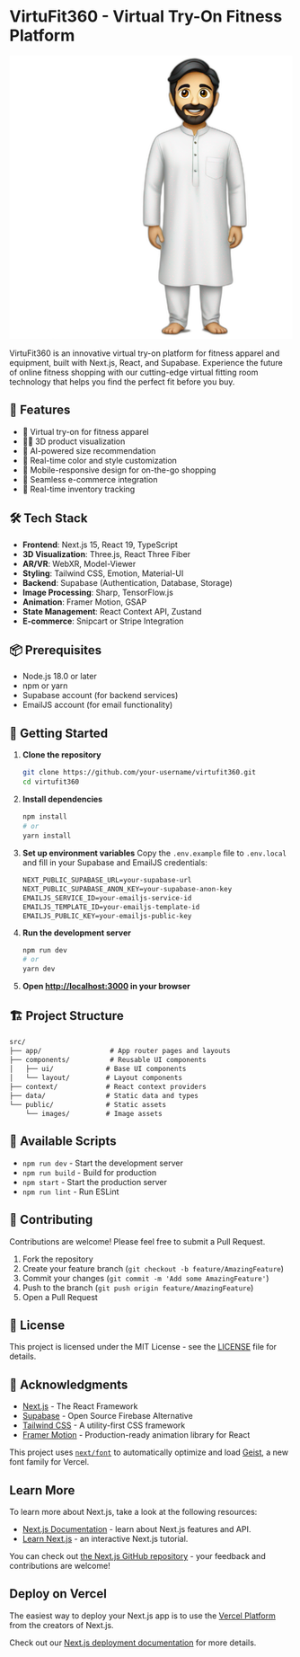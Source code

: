 # VirtuFit360 - Virtual Try-On Fitness Platform

![VirtuFit360 Logo](/public/images/Logo1.png)

VirtuFit360 is an innovative virtual try-on platform for fitness apparel and equipment, built with Next.js, React, and Supabase. Experience the future of online fitness shopping with our cutting-edge virtual fitting room technology that helps you find the perfect fit before you buy.

## 🚀 Features

- 👕 Virtual try-on for fitness apparel
- 🏋️‍♂️ 3D product visualization
- 📏 AI-powered size recommendation
- 🎨 Real-time color and style customization
- 📱 Mobile-responsive design for on-the-go shopping
- 🛒 Seamless e-commerce integration
- 🔄 Real-time inventory tracking

## 🛠 Tech Stack

- **Frontend**: Next.js 15, React 19, TypeScript
- **3D Visualization**: Three.js, React Three Fiber
- **AR/VR**: WebXR, Model-Viewer
- **Styling**: Tailwind CSS, Emotion, Material-UI
- **Backend**: Supabase (Authentication, Database, Storage)
- **Image Processing**: Sharp, TensorFlow.js
- **Animation**: Framer Motion, GSAP
- **State Management**: React Context API, Zustand
- **E-commerce**: Snipcart or Stripe Integration

## 📦 Prerequisites

- Node.js 18.0 or later
- npm or yarn
- Supabase account (for backend services)
- EmailJS account (for email functionality)

## 🚀 Getting Started

1. **Clone the repository**
   ```bash
   git clone https://github.com/your-username/virtufit360.git
   cd virtufit360
   ```

2. **Install dependencies**
   ```bash
   npm install
   # or
   yarn install
   ```

3. **Set up environment variables**
   Copy the `.env.example` file to `.env.local` and fill in your Supabase and EmailJS credentials:
   ```env
   NEXT_PUBLIC_SUPABASE_URL=your-supabase-url
   NEXT_PUBLIC_SUPABASE_ANON_KEY=your-supabase-anon-key
   EMAILJS_SERVICE_ID=your-emailjs-service-id
   EMAILJS_TEMPLATE_ID=your-emailjs-template-id
   EMAILJS_PUBLIC_KEY=your-emailjs-public-key
   ```

4. **Run the development server**
   ```bash
   npm run dev
   # or
   yarn dev
   ```

5. **Open [http://localhost:3000](http://localhost:3000) in your browser**

## 🏗 Project Structure

```
src/
├── app/                 # App router pages and layouts
├── components/          # Reusable UI components
│   ├── ui/             # Base UI components
│   └── layout/         # Layout components
├── context/            # React context providers
├── data/               # Static data and types
└── public/             # Static assets
    └── images/         # Image assets
```

## 🔧 Available Scripts

- `npm run dev` - Start the development server
- `npm run build` - Build for production
- `npm start` - Start the production server
- `npm run lint` - Run ESLint

## 🤝 Contributing

Contributions are welcome! Please feel free to submit a Pull Request.

1. Fork the repository
2. Create your feature branch (`git checkout -b feature/AmazingFeature`)
3. Commit your changes (`git commit -m 'Add some AmazingFeature'`)
4. Push to the branch (`git push origin feature/AmazingFeature`)
5. Open a Pull Request

## 📄 License

This project is licensed under the MIT License - see the [LICENSE](LICENSE) file for details.

## 🙏 Acknowledgments

- [Next.js](https://nextjs.org/) - The React Framework
- [Supabase](https://supabase.com/) - Open Source Firebase Alternative
- [Tailwind CSS](https://tailwindcss.com/) - A utility-first CSS framework
- [Framer Motion](https://www.framer.com/motion/) - Production-ready animation library for React

This project uses [`next/font`](https://nextjs.org/docs/app/building-your-application/optimizing/fonts) to automatically optimize and load [Geist](https://vercel.com/font), a new font family for Vercel.

## Learn More

To learn more about Next.js, take a look at the following resources:

- [Next.js Documentation](https://nextjs.org/docs) - learn about Next.js features and API.
- [Learn Next.js](https://nextjs.org/learn) - an interactive Next.js tutorial.

You can check out [the Next.js GitHub repository](https://github.com/vercel/next.js) - your feedback and contributions are welcome!

## Deploy on Vercel

The easiest way to deploy your Next.js app is to use the [Vercel Platform](https://vercel.com/new?utm_medium=default-template&filter=next.js&utm_source=create-next-app&utm_campaign=create-next-app-readme) from the creators of Next.js.

Check out our [Next.js deployment documentation](https://nextjs.org/docs/app/building-your-application/deploying) for more details.
